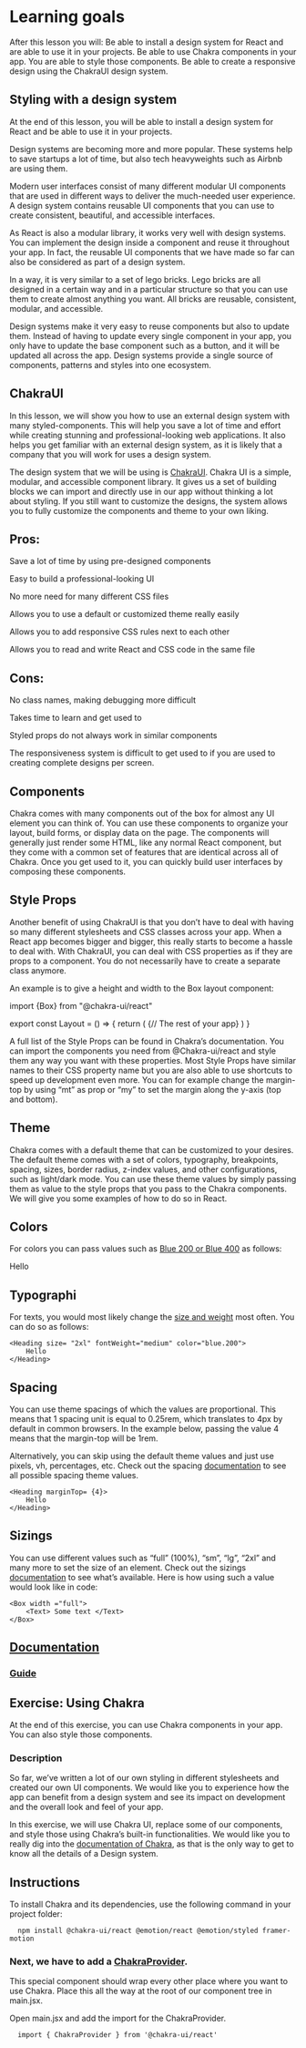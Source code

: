 # Learning goals

After this lesson you will:
 Be able to install a design system for React and are able to use it in your projects.
 Be able to use Chakra components in your app. You are able to style those components.
 Be able to create a responsive design using the ChakraUI design system.

## Styling with a design system
At the end of this lesson, you will be able to install a design system for React and be able to use it in your projects.

Design systems are becoming more and more popular. These systems help to save startups a lot of time, but also tech heavyweights such as Airbnb are using them. 

Modern user interfaces consist of many different modular UI components that are used in different ways to deliver the much-needed user experience. A design system contains reusable UI components that you can use to create consistent, beautiful, and accessible interfaces. 

As React is also a modular library, it works very well with design systems. You can implement the design inside a component and reuse it throughout your app. In fact, the reusable UI components that we have made so far can also be considered as part of a design system. 

In a way, it is very similar to a set of lego bricks. Lego bricks are all designed in a certain way and in a particular structure so that you can use them to create almost anything you want. All bricks are reusable, consistent, modular, and accessible.

Design systems make it very easy to reuse components but also to update them. Instead of having to update every single component in your app, you only have to update the base component such as a button, and it will be updated all across the app. Design systems provide a single source of components, patterns and styles into one ecosystem. 

## ChakraUI

In this lesson, we will show you how to use an external design system with many styled-components. This will help you save a lot of time and effort while creating stunning and professional-looking web applications. It also helps you get familiar with an external design system, as it is likely that a company that you will work for uses a design system. 

The design system that we will be using is [ChakraUI](https://qag99.online/school/hvtrs8%2F-cjairc-wi%2Ccmm-). Chakra UI is a simple, modular, and accessible component library. It gives us a set of building blocks we can import and directly use in our app without thinking a lot about styling. If you still want to customize the designs, the system allows you to fully customize the components and theme to your own liking.

## Pros:

Save a lot of time by using pre-designed components

Easy to build a professional-looking UI

No more need for many different CSS files

Allows you to use a default or customized theme really easily

Allows you to add responsive CSS rules next to each other

Allows you to read and write React and CSS code in the same file

## Cons:

No class names, making debugging more difficult

Takes time to learn and get used to 

Styled props do not always work in similar components

The responsiveness system is difficult to get used to if you are used to creating complete designs per screen.

## Components

Chakra comes with many components out of the box for almost any UI element you can think of. You can use these components to organize your layout, build forms, or display data on the page. The components will generally just render some HTML, like any normal React component, but they come with a common set of features that are identical across all of Chakra. Once you get used to it, you can quickly build user interfaces by composing these components. 

## Style Props

Another benefit of using ChakraUI is that you don’t have to deal with having so many different stylesheets and CSS classes across your app. When a React app becomes bigger and bigger, this really starts to become a hassle to deal with. With ChakraUI, you can deal with CSS properties as if they are props to a component. You do not necessarily have to create a separate class anymore. 

An example is to give a height and width to the Box layout component:

  import {Box} from "@chakra-ui/react"

  export const Layout = () => {
    return (
      <Box width="100%" height="100%">
        {// The rest of your app}
      </Box>
      )
  }
  
A full list of the Style Props can be found in Chakra’s documentation. You can import the components you need from @Chakra-ui/react and style them any way you want with these properties. Most Style Props have similar names to their CSS property name but you are also able to use shortcuts to speed up development even more. You can for example change the margin-top by using “mt” as prop or “my” to set the margin along the y-axis (top and bottom).

## Theme

Chakra comes with a default theme that can be customized to your desires. 
The default theme comes with a set of colors, typography, breakpoints, spacing, sizes, border radius, z-index values, and other configurations, such as light/dark mode.
You can use these theme values by simply passing them as value to the style props that you pass to the Chakra components. We will give you some examples of how to do so in React.

## Colors

For colors you can pass values such as [Blue 200 or Blue 400](https://qag99.online/school/hvtrs8%2F-cjairc-wi%2Ccmm-dmcq%2Fqt%7Blgd%2Fs%7Bsveo%2Fvhgmg%23%60lwe) as follows:

  <Heading color= "blue.200">
    Hello
  </Heading>
  
 ## Typographi
 
 For texts, you would most likely change the [size and weight](https://qag99.online/school/hvtrs8%2F-cjairc-wi%2Ccmm-dmcq%2Fqt%7Blgd%2Fs%7Bsveo%2Fvhgmg%23vyroercpjy) most often. You can do so as follows: 
 
    <Heading size= "2xl" fontWeight="medium" color="blue.200">
        Hello
    </Heading>
    
## Spacing
  
You can use theme spacings of which the values are proportional. This means that 1 spacing unit is equal to 0.25rem, which translates to 4px by default in common browsers. In the example below, passing the value 4 means that the margin-top will be 1rem.

Alternatively, you can skip using the default theme values and just use pixels, vh, percentages, etc. Check out the spacing [documentation](https://qag99.online/school/hvtrs8%2F-cjairc-wi%2Ccmm-dmcq%2Fqt%7Blgd%2Fs%7Bsveo%2Fvhgmg%23qpcckne) to see all possible spacing theme values.

    <Heading marginTop= {4}>
        Hello
    </Heading>
    
## Sizings

You can use different values such as “full” (100%), “sm”, “lg”, “2xl” and many more to set the size of an element. Check out the sizings [documentation](https://qag99.online/school/hvtrs8%2F-cjairc-wi%2Ccmm-dmcq%2Fqt%7Blgd%2Fs%7Bsveo%2Fvhgmg%23qixeq) to see what’s available. Here is how using such a value would look like in code:

    <Box width ="full">
        <Text> Some text </Text>
    </Box>
    
## [Documentation](https://qag99.online/school/hvtrs8%2F-cjairc-wi%2Ccmm-dmcq%2Fqt%7Blgd%2Fs%7Bsveo%2Fvhgmg)
### [Guide](https://qag99.online/school/hvtrs8%2F-cjairc-wi%2Ccmm-ggtvilg%2Fsvaptgd-vktg-eukdg%231-auqtmmkzkne-vhgmg-mpvimncl)

## Exercise: Using Chakra
At the end of this exercise, you can use Chakra components in your app. You can also style those components.

### Description

So far, we’ve written a lot of our own styling in different stylesheets and created our own UI components. We would like you to experience how the app can benefit from a design system and see its impact on development and the overall look and feel of your app.

In this exercise, we will use Chakra UI, replace some of our components, and style those using Chakra’s built-in functionalities. We would like you to really dig into the [documentation of Chakra](https://qag99.online/school/hvtrs8%2F-cjairc-wi%2Ccmm-dmcq%2Fqt%7Blgd%2Fs%7Bsveo%2Fqt%7Blg-rrmpq), as that is the only way to get to know all the details of a Design system. 

## Instructions


To install Chakra and its dependencies, use the following command in your project folder:

      npm install @chakra-ui/react @emotion/react @emotion/styled framer-motion
   
### Next, we have to add a [ChakraProvider](https://qag99.online/school/hvtrs8%2F-cjairc-wi%2Ccmm-ggtvilg%2Fsvaptgd-vktg-eukdg%230-rrmvkdgr%2Fsgtwp). 

This special component should wrap every other place where you want to use Chakra. Place this all the way at the root of our component tree in main.jsx.

Open main.jsx and add the import for the ChakraProvider. 

      import { ChakraProvider } from '@chakra-ui/react'
      
      


